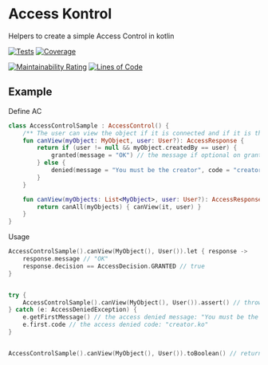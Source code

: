 # Access Kontrol
Helpers to create a simple Access Control in kotlin

[![Tests](https://github.com/flecomte/access-control/actions/workflows/tests.yml/badge.svg)](https://github.com/flecomte/access-control/actions/workflows/tests.yml)
[![Coverage](https://sonarcloud.io/api/project_badges/measure?project=flecomte_access-control&metric=coverage)](https://sonarcloud.io/dashboard?id=flecomte_access-control)

[![Maintainability Rating](https://sonarcloud.io/api/project_badges/measure?project=flecomte_access-control&metric=sqale_rating)](https://sonarcloud.io/dashboard?id=flecomte_access-control)
[![Lines of Code](https://sonarcloud.io/api/project_badges/measure?project=flecomte_access-control&metric=ncloc)](https://sonarcloud.io/dashboard?id=flecomte_access-control)


## Example

Define AC
```kotlin
class AccessControlSample : AccessControl() {
    /** The user can view the object if it is connected and if it is the creator */
    fun canView(myObject: MyObject, user: User?): AccessResponse {
        return if (user != null && myObject.createdBy == user) {
            granted(message = "OK") // the message if optional on granted
        } else {
            denied(message = "You must be the creator", code = "creator.ko")
        }
    }

    fun canView(myObjects: List<MyObject>, user: User?): AccessResponses {
        return canAll(myObjects) { canView(it, user) }
    }
}
```

Usage
```kotlin
AccessControlSample().canView(MyObject(), User()).let { response ->
    response.message // "OK"
    response.decision == AccessDecision.GRANTED // true
}


try {
    AccessControlSample().canView(MyObject(), User()).assert() // throw exception if no access
} catch (e: AccessDeniedException) {
    e.getFirstMessage() // the access denied message: "You must be the creator"
    e.first.code // the access denied code: "creator.ko"
}


AccessControlSample().canView(MyObject(), User()).toBoolean() // return true if access is granted
```